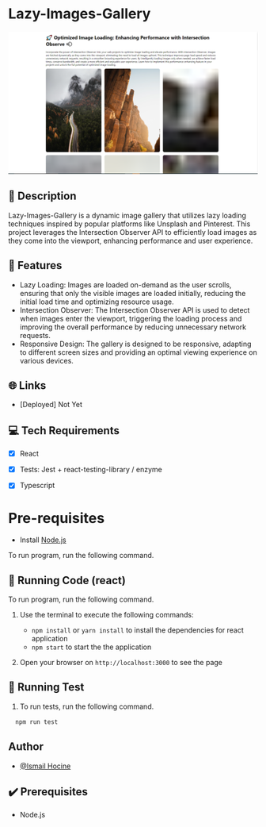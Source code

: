 
# Lazy-Images-Gallery
![alt text](https://raw.githubusercontent.com/hocineismail/Lazy-Images-Gallery/main/public/gallary.png?raw=true)
## 📜 Description

Lazy-Images-Gallery is a dynamic image gallery that utilizes lazy loading techniques inspired by popular platforms like Unsplash and Pinterest. This project leverages the Intersection Observer API to efficiently load images as they come into the viewport, enhancing performance and user experience.

## 🎯 Features
- Lazy Loading: Images are loaded on-demand as the user scrolls, ensuring that only the visible images are loaded initially, reducing the initial load time and optimizing resource usage.
- Intersection Observer: The Intersection Observer API is used to detect when images enter the viewport, triggering the loading process and improving the overall performance by reducing unnecessary network requests.
- Responsive Design: The gallery is designed to be responsive, adapting to different screen sizes and providing an optimal viewing experience on various devices.

## 🌐 Links

* [Deployed] Not Yet
 

## 💻 Tech Requirements

- [x] React
- [x] Tests: Jest + react-testing-library / enzyme
- [x] Typescript
 
 
# Pre-requisites 
- Install [Node.js](https://nodejs.org/en/)

To run program, run the following command. 

## 🔨 Running Code (react)

To run program, run the following command. 
 
1. Use the terminal to execute the following commands:
    - `npm install` or `yarn install` to install the dependencies for react application
    - `npm start` to start the the application

1. Open your browser on `http://localhost:3000` to see the page
## 🔨 Running Test
1. To run tests, run the following command.

```bash
  npm run test
```

## Author

- [@Ismail Hocine](https://github.com/hocineismail)

## ✔️ Prerequisites

* Node.js

